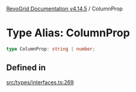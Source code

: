 [RevoGrid Documentation v4.14.5](README.md) / ColumnProp

# Type Alias: ColumnProp

```ts
type ColumnProp: string | number;
```

## Defined in

[src/types/interfaces.ts:269](https://github.com/revolist/revogrid/blob/395fb64310e6654557393205ff295dbb2f4142c5/src/types/interfaces.ts#L269)
